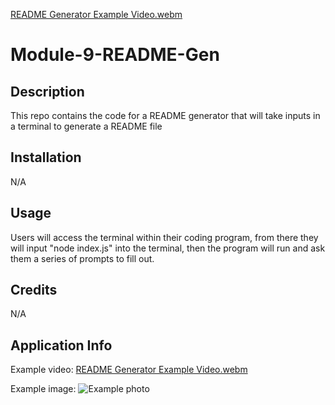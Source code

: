 [README Generator Example Video.webm](https://user-images.githubusercontent.com/43278458/210904026-b8d9ff95-b00a-494c-8433-d6b31f2158cb.webm)
# Module-9-README-Gen

## Description

This repo contains the code for a README generator that will take inputs in a terminal to generate a README file

## Installation

N/A

## Usage

Users will access the terminal within their coding program, from there they will input "node index.js" into the terminal, then the program will run and ask them a series of prompts to fill out.

## Credits

N/A

## Application Info

Example video:
[README Generator Example Video.webm](https://user-images.githubusercontent.com/43278458/210904026-b8d9ff95-b00a-494c-8433-d6b31f2158cb.webm)

Example image:
![Example photo](https://user-images.githubusercontent.com/43278458/210902243-a289524d-34f4-4725-a235-a525ceeb7202.JPG)
